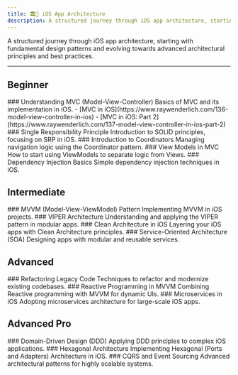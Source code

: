 ```yaml
---
title: 🏛📐 iOS App Architecture
description: A structured journey through iOS app architecture, starting with fundamental design patterns and evolving towards advanced architectural principles and best practices.
---
```

A structured journey through iOS app architecture, starting with fundamental design patterns and evolving towards advanced architectural principles and best practices.

---

<Timeline horizontal>

## Beginner

<TimelineItem url='#' level='beginner' align='right'>
### Understanding MVC (Model-View-Controller)
Basics of MVC and its implementation in iOS.
- [MVC in iOS](https://www.raywenderlich.com/136-model-view-controller-in-ios)
- [MVC in iOS: Part 2](https://www.raywenderlich.com/137-model-view-controller-in-ios-part-2)
</TimelineItem>

<TimelineItem url='#' level='beginner' align='left'>
### Single Responsibility Principle
Introduction to SOLID principles, focusing on SRP in iOS.
</TimelineItem>

<TimelineItem url='#' level='beginner' align='right'>
### Introduction to Coordinators
Managing navigation logic using the Coordinator pattern.
</TimelineItem>

<TimelineItem url='#' level='beginner' align='left'>
### View Models in MVC
How to start using ViewModels to separate logic from Views.
</TimelineItem>

<TimelineItem url='#' level='beginner' align='right'>
### Dependency Injection Basics
Simple dependency injection techniques in iOS.
</TimelineItem>

## Intermediate
<TimelineItem url='#' level='intermediate' align='left'>
### MVVM (Model-View-ViewModel) Pattern
Implementing MVVM in iOS projects.
</TimelineItem>

<TimelineItem url='#' level='intermediate' align='right'>
### VIPER Architecture
Understanding and applying the VIPER pattern in modular apps.
</TimelineItem>

<TimelineItem url='#' level='intermediate' align='left'>
### Clean Architecture in iOS
Layering your iOS apps with Clean Architecture principles.
</TimelineItem>

<TimelineItem url='#' level='intermediate' align='right'>
### Service-Oriented Architecture (SOA)
Designing apps with modular and reusable services.
</TimelineItem>

## Advanced
<TimelineItem url='#' level='advanced' align='left'>
### Refactoring Legacy Code
Techniques to refactor and modernize existing codebases.
</TimelineItem>

<TimelineItem url='#' level='advanced' align='right'>
### Reactive Programming in MVVM
Combining Reactive programming with MVVM for dynamic UIs.
</TimelineItem>

<TimelineItem url='#' level='advanced' align='left'>
### Microservices in iOS
Adopting microservices architecture for large-scale iOS apps.
</TimelineItem>

## Advanced Pro
<TimelineItem url='#' level='advanced-pro' align='right'>
### Domain-Driven Design (DDD)
Applying DDD principles to complex iOS applications.
</TimelineItem>

<TimelineItem url='#' level='advanced-pro' align='left'>
### Hexagonal Architecture
Implementing Hexagonal (Ports and Adapters) Architecture in iOS.
</TimelineItem>

<TimelineItem url='#' level='advanced-pro' align='right'>
### CQRS and Event Sourcing
Advanced architectural patterns for highly scalable systems.
</TimelineItem>

</Timeline>
